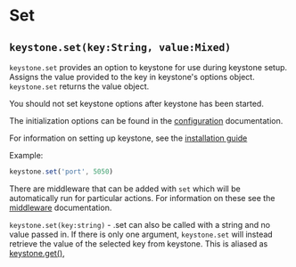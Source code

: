 # Set

## `keystone.set(key:String, value:Mixed)`

`keystone.set` provides an option to keystone for use during keystone setup. Assigns the value provided to the key in keystone's options object. `keystone.set` returns the value object.

You should not set keystone options after keystone has been started.

The initialization options can be found in the [configuration](/configuration) documentation.

For information on setting up keystone, see the [installation guide](/guides/setting-up/installation)

Example:

```javascript
keystone.set('port', 5050)
```

There are middleware that can be added with `set` which will be automatically run for particular actions. For information on these see the [middleware](/methods/middleware) documentation.

`keystone.set(key:string)` - .set can also be called with a string and no value passed in. If there is only one argument, `keystone.set` will instead retrieve the value of the selected key from keystone. This is aliased as [keystone.get()](/methods/get),
